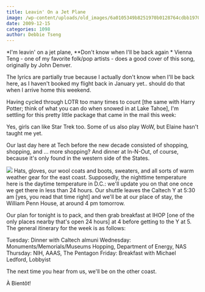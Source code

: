 ```yaml
---
title: Leavin' On a Jet Plane
image: /wp-content/uploads/old_images/6a0105349b8251970b0128764cdbb1970c.jpg
date: 2009-12-15
categories: 1098
author: Debbie Tseng
---
```


*I'm leavin' on a jet plane,
**Don't know when I'll be back again
*
Vienna Teng - one of my favorite folk/pop artists - does a good cover of this song, originally by John Denver.

The lyrics are partially true because I actually don't know when I'll be back here, as I haven't booked my flight back in January yet.. should do that when I arrive home this weekend. 

Having cycled through LOTR too many times to count [the same with Harry Potter; think of what
you can do when snowed in at Lake Tahoe], I'm settling for this pretty
little package that came in the mail this week: 

 
Yes, girls can like Star Trek too. Some of us also play WoW, but Elaine hasn't taught me yet.

Our last day here at Tech before the new decade consisted of shopping, shopping, and ... more shopping? And dinner at In-N-Out, of course, because it's only found in the western side of the States. 


![](/old_images/caltech_as_it_happens/6a0105349b8251970b0128765597d9970c.jpg)
Hats, gloves, our wool coats and boots, sweaters, and all sorts of warm weather gear for the east coast. Supposedly, the nighttime temperature here is the daytime temperature in D.C.: we'll update you on that one once we get there in less than 24 hours. Our shuttle leaves the Caltech Y at 5:30 am [yes, you read that time right] and we'll be at our place of stay, the William Penn House, at around 4 pm tomorrow.

Our plan for tonight is to pack, and then grab breakfast at IHOP [one of the only places nearby that's open 24 hours] at 4 before getting to the Y at 5. The general itinerary for the week is as follows:

Tuesday: Dinner with Caltech almuni
Wednesday: Monuments/Memorials/Museums Hopping, Department of Energy, NAS
Thursday: NIH, AAAS, The Pentagon
Friday: Breakfast with Michael Ledford, Lobbyist 

The next time you hear from us, we'll be on the other coast.

À Bientôt!
